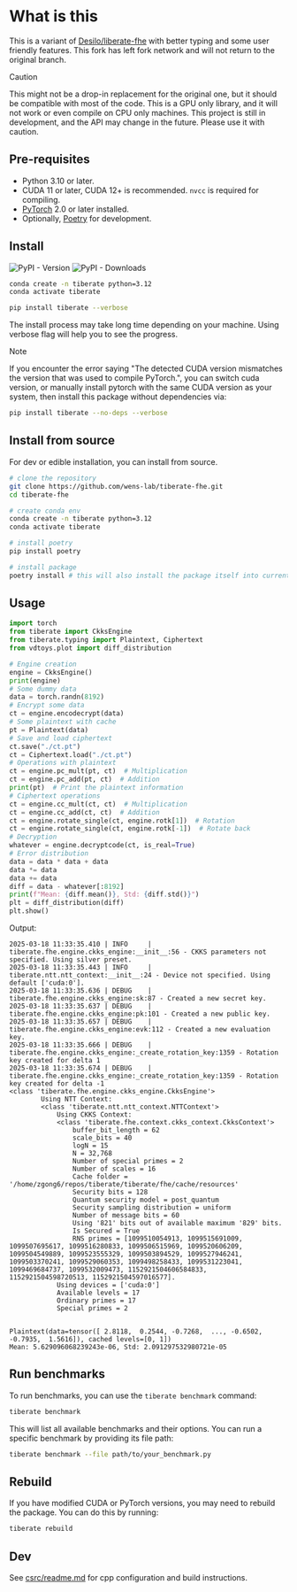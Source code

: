 # What is this

This is a variant of [Desilo/liberate-fhe](https://github.com/Desilo/liberate-fhe) with better typing and some user friendly features. This fork has left fork network and will not return to the original branch.

> [!CAUTION]
> This might not be a drop-in replacement for the original one, but it should be compatible with most of the code.
> This is a GPU only library, and it will not work or even compile on CPU only machines.
> This project is still in development, and the API may change in the future. Please use it with caution.

## Pre-requisites

- Python 3.10 or later.
- CUDA 11 or later, CUDA 12+ is recommended. `nvcc` is required for compiling.
- [PyTorch](https://pytorch.org/) 2.0 or later installed.
- Optionally, [Poetry](https://python-poetry.org/) for development.

## Install

![PyPI - Version](https://img.shields.io/pypi/v/tiberate) ![PyPI - Downloads](https://img.shields.io/pypi/dw/tiberate)

```bash
conda create -n tiberate python=3.12
conda activate tiberate

pip install tiberate --verbose
```

The install process may take long time depending on your machine. Using verbose flag will help you to see the progress.

> [!NOTE]
> If you encounter the error saying "The detected CUDA version mismatches the version that was used to compile PyTorch.", you can switch cuda version, or manually install pytorch with the same CUDA version as your system, then install this package without dependencies via:
>
> ```bash
> pip install tiberate --no-deps --verbose
> ```

## Install from source

For dev or edible installation, you can install from source.

```bash
# clone the repository
git clone https://github.com/wens-lab/tiberate-fhe.git
cd tiberate-fhe

# create conda env
conda create -n tiberate python=3.12
conda activate tiberate

# install poetry
pip install poetry

# install package
poetry install # this will also install the package itself into current environment
```

## Usage

```python
import torch
from tiberate import CkksEngine
from tiberate.typing import Plaintext, Ciphertext
from vdtoys.plot import diff_distribution

# Engine creation
engine = CkksEngine()
print(engine)
# Some dummy data
data = torch.randn(8192)
# Encrypt some data
ct = engine.encodecrypt(data)
# Some plaintext with cache
pt = Plaintext(data)
# Save and load ciphertext
ct.save("./ct.pt")
ct = Ciphertext.load("./ct.pt")
# Operations with plaintext
ct = engine.pc_mult(pt, ct)  # Multiplication
ct = engine.pc_add(pt, ct)  # Addition
print(pt)  # Print the plaintext information
# Ciphertext operations
ct = engine.cc_mult(ct, ct)  # Multiplication
ct = engine.cc_add(ct, ct)  # Addition
ct = engine.rotate_single(ct, engine.rotk[1])  # Rotation
ct = engine.rotate_single(ct, engine.rotk[-1])  # Rotate back
# Decryption
whatever = engine.decryptcode(ct, is_real=True)
# Error distribution
data = data * data + data
data *= data
data += data
diff = data - whatever[:8192]
print(f"Mean: {diff.mean()}, Std: {diff.std()}")
plt = diff_distribution(diff)
plt.show()
```

Output:

```
2025-03-18 11:33:35.410 | INFO     | tiberate.fhe.engine.ckks_engine:__init__:56 - CKKS parameters not specified. Using silver preset.
2025-03-18 11:33:35.443 | INFO     | tiberate.ntt.ntt_context:__init__:24 - Device not specified. Using default ['cuda:0'].
2025-03-18 11:33:35.636 | DEBUG    | tiberate.fhe.engine.ckks_engine:sk:87 - Created a new secret key.
2025-03-18 11:33:35.637 | DEBUG    | tiberate.fhe.engine.ckks_engine:pk:101 - Created a new public key.
2025-03-18 11:33:35.657 | DEBUG    | tiberate.fhe.engine.ckks_engine:evk:112 - Created a new evaluation key.
2025-03-18 11:33:35.666 | DEBUG    | tiberate.fhe.engine.ckks_engine:_create_rotation_key:1359 - Rotation key created for delta 1
2025-03-18 11:33:35.674 | DEBUG    | tiberate.fhe.engine.ckks_engine:_create_rotation_key:1359 - Rotation key created for delta -1
<class 'tiberate.fhe.engine.ckks_engine.CkksEngine'>
        Using NTT Context:
        <class 'tiberate.ntt.ntt_context.NTTContext'>
	        Using CKKS Context:
	        <class 'tiberate.fhe.context.ckks_context.CkksContext'>
		        buffer_bit_length = 62
		        scale_bits = 40
		        logN = 15
		        N = 32,768
		        Number of special primes = 2
		        Number of scales = 16
		        Cache folder = '/home/zgong6/repos/tiberate/tiberate/fhe/cache/resources'
		        Security bits = 128
		        Quantum security model = post_quantum
		        Security sampling distribution = uniform
		        Number of message bits = 60
		        Using '821' bits out of available maximum '829' bits.
		        Is Secured = True
		        RNS primes = [1099510054913, 1099515691009, 1099507695617, 1099516280833, 1099506515969, 1099520606209, 1099504549889, 1099523555329, 1099503894529, 1099527946241, 1099503370241, 1099529060353, 1099498258433, 1099531223041, 1099469684737, 1099532009473, 1152921504606584833, 1152921504598720513, 1152921504597016577].
	        Using devices = ['cuda:0']
	        Available levels = 17
	        Ordinary primes = 17
	        Special primes = 2


Plaintext(data=tensor([ 2.8118,  0.2544, -0.7268,  ..., -0.6502, -0.7935,  1.5616]), cached levels=[0, 1])
Mean: 5.629096068239243e-06, Std: 2.091297532980721e-05
```

## Run benchmarks

To run benchmarks, you can use the `tiberate benchmark` command:

```bash
tiberate benchmark
```

This will list all available benchmarks and their options. You can run a specific benchmark by providing its file path:

```bash
tiberate benchmark --file path/to/your_benchmark.py
```

## Rebuild

If you have modified CUDA or PyTorch versions, you may need to rebuild the package. You can do this by running:

```bash
tiberate rebuild
```

## Dev

See [csrc/readme.md](csrc/readme.md) for cpp configuration and build instructions.
